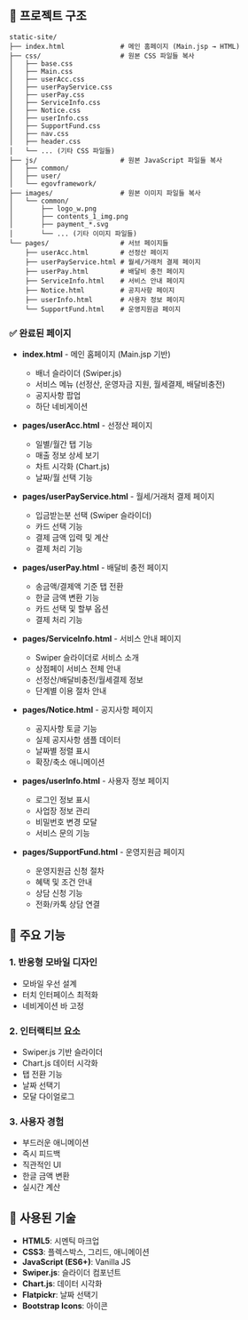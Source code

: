 

## 📁 프로젝트 구조

```
static-site/
├── index.html              # 메인 홈페이지 (Main.jsp → HTML)
├── css/                    # 원본 CSS 파일들 복사
│   ├── base.css
│   ├── Main.css
│   ├── userAcc.css
│   ├── userPayService.css
│   ├── userPay.css
│   ├── ServiceInfo.css
│   ├── Notice.css
│   ├── userInfo.css
│   ├── SupportFund.css
│   ├── nav.css
│   ├── header.css
│   └── ... (기타 CSS 파일들)
├── js/                     # 원본 JavaScript 파일들 복사
│   ├── common/
│   ├── user/
│   └── egovframework/
├── images/                 # 원본 이미지 파일들 복사
│   └── common/
│       ├── logo_w.png
│       ├── contents_1_img.png
│       ├── payment_*.svg
│       └── ... (기타 이미지 파일들)
└── pages/                  # 서브 페이지들
    ├── userAcc.html        # 선정산 페이지
    ├── userPayService.html # 월세/거래처 결제 페이지
    ├── userPay.html        # 배달비 충전 페이지
    ├── ServiceInfo.html    # 서비스 안내 페이지
    ├── Notice.html         # 공지사항 페이지
    ├── userInfo.html       # 사용자 정보 페이지
    └── SupportFund.html    # 운영지원금 페이지
```

### ✅ 완료된 페이지
- **index.html** - 메인 홈페이지 (Main.jsp 기반)
  - 배너 슬라이더 (Swiper.js)
  - 서비스 메뉴 (선정산, 운영자금 지원, 월세결제, 배달비충전)
  - 공지사항 팝업
  - 하단 네비게이션

- **pages/userAcc.html** - 선정산 페이지
  - 일별/월간 탭 기능
  - 매출 정보 상세 보기
  - 차트 시각화 (Chart.js)
  - 날짜/월 선택 기능

- **pages/userPayService.html** - 월세/거래처 결제 페이지
  - 입금받는분 선택 (Swiper 슬라이더)
  - 카드 선택 기능
  - 결제 금액 입력 및 계산
  - 결제 처리 기능

- **pages/userPay.html** - 배달비 충전 페이지
  - 송금액/결제액 기준 탭 전환
  - 한글 금액 변환 기능
  - 카드 선택 및 할부 옵션
  - 결제 처리 기능

- **pages/ServiceInfo.html** - 서비스 안내 페이지
  - Swiper 슬라이더로 서비스 소개
  - 상점페이 서비스 전체 안내
  - 선정산/배달비충전/월세결제 정보
  - 단계별 이용 절차 안내

- **pages/Notice.html** - 공지사항 페이지
  - 공지사항 토글 기능
  - 실제 공지사항 샘플 데이터
  - 날짜별 정렬 표시
  - 확장/축소 애니메이션

- **pages/userInfo.html** - 사용자 정보 페이지
  - 로그인 정보 표시
  - 사업장 정보 관리
  - 비밀번호 변경 모달
  - 서비스 문의 기능

- **pages/SupportFund.html** - 운영지원금 페이지
  - 운영지원금 신청 절차
  - 혜택 및 조건 안내
  - 상담 신청 기능
  - 전화/카톡 상담 연결

## 🎨 주요 기능

### 1. 반응형 모바일 디자인
- 모바일 우선 설계
- 터치 인터페이스 최적화
- 네비게이션 바 고정

### 2. 인터랙티브 요소
- Swiper.js 기반 슬라이더
- Chart.js 데이터 시각화
- 탭 전환 기능
- 날짜 선택기
- 모달 다이얼로그

### 3. 사용자 경험
- 부드러운 애니메이션
- 즉시 피드백
- 직관적인 UI
- 한글 금액 변환
- 실시간 계산

## 🔧 사용된 기술

- **HTML5**: 시멘틱 마크업
- **CSS3**: 플렉스박스, 그리드, 애니메이션
- **JavaScript (ES6+)**: Vanilla JS
- **Swiper.js**: 슬라이더 컴포넌트
- **Chart.js**: 데이터 시각화
- **Flatpickr**: 날짜 선택기
- **Bootstrap Icons**: 아이콘

